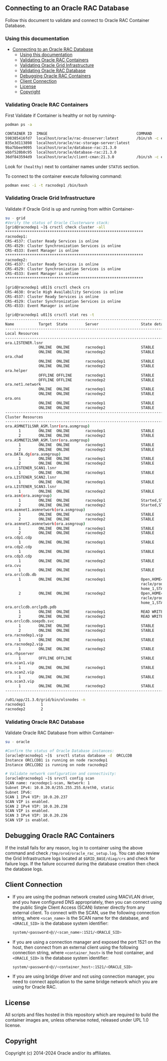 ## Connecting to an Oracle RAC Database
Follow this document to validate and connect to Oracle RAC Container Database.

### Using this documentation
- [Connecting to an Oracle RAC Database](#connecting-to-an-oracle-rac-database)
  - [Using this documentation](#using-this-documentation)
  - [Validating Oracle RAC Containers](#validating-oracle-rac-containers)
  - [Validating Oracle Grid  Infrastructure](#validating-oracle-grid-infrastructure)
  - [Validating Oracle RAC Database](#validating-oracle-rac-database)
  - [Debugging Oracle RAC Containers](#debugging-oracle-rac-containers)
  - [Client Connection](#client-connection)
  - [License](#license)
  - [Copyright](#copyright)

### Validating Oracle RAC Containers
First Validate if Container is healthy or not by running-
```bash
podman ps -a

CONTAINER ID  IMAGE                                        COMMAND                                       CREATED         STATUS                     PORTS                    NAMES
598385416fd7  localhost/oracle/rac-dnsserver:latest        /bin/sh -c exec $...                          55 minutes ago  Up 55 minutes (healthy)                            rac-dnsserver
835e3d113898  localhost/oracle/rac-storage-server:latest                                                55 minutes ago  Up 55 minutes (healthy)                            racnode-storage
9ba7bbee9095  localhost/oracle/database-rac:21.3.0                                                      52 minutes ago  Up 52 minutes (healthy)                            racnodep1
ebbf520b0c95  localhost/oracle/database-rac:21.3.0                                                      52 minutes ago  Up 52 minutes (healthy)                            racnodep2
36df843594d9  localhost/oracle/client-cman:21.3.0          /bin/sh -c exec $...                          12 minutes ago  Up 12 minutes (healthy)  0.0.0.0:1521->1521/tcp  racnodepc1-cman
```

Look for `(healthy)` next to container names under `STATUS` section.

To connect to the container execute following command:
```bash
podman exec -i -t racnodep1 /bin/bash
```
### Validating Oracle Grid  Infrastructure
Validate if Oracle Grid is up and running from within Container-
```bash
su - grid
#Verify the status of Oracle Clusterware stack:
[grid@racnodep1 ~]$ crsctl check cluster -all
**************************************************************
racnodep1:
CRS-4537: Cluster Ready Services is online
CRS-4529: Cluster Synchronization Services is online
CRS-4533: Event Manager is online
**************************************************************
racnodep2:
CRS-4537: Cluster Ready Services is online
CRS-4529: Cluster Synchronization Services is online
CRS-4533: Event Manager is online
**************************************************************

[grid@racnodep1 u01]$ crsctl check crs
CRS-4638: Oracle High Availability Services is online
CRS-4537: Cluster Ready Services is online
CRS-4529: Cluster Synchronization Services is online
CRS-4533: Event Manager is online

[grid@racnodep1 u01]$ crsctl stat res -t
--------------------------------------------------------------------------------
Name           Target  State        Server                   State details       
--------------------------------------------------------------------------------
Local Resources
--------------------------------------------------------------------------------
ora.LISTENER.lsnr
               ONLINE  ONLINE       racnodep1                STABLE
               ONLINE  ONLINE       racnodep2                STABLE
ora.chad
               ONLINE  ONLINE       racnodep1                STABLE
               ONLINE  ONLINE       racnodep2                STABLE
ora.helper
               OFFLINE OFFLINE      racnodep1                STABLE
               OFFLINE OFFLINE      racnodep2                STABLE
ora.net1.network
               ONLINE  ONLINE       racnodep1                STABLE
               ONLINE  ONLINE       racnodep2                STABLE
ora.ons
               ONLINE  ONLINE       racnodep1                STABLE
               ONLINE  ONLINE       racnodep2                STABLE
--------------------------------------------------------------------------------
Cluster Resources
--------------------------------------------------------------------------------
ora.ASMNET1LSNR_ASM.lsnr(ora.asmgroup)
      1        ONLINE  ONLINE       racnodep1                STABLE
      2        ONLINE  ONLINE       racnodep2                STABLE
ora.ASMNET2LSNR_ASM.lsnr(ora.asmgroup)
      1        ONLINE  ONLINE       racnodep1                STABLE
      2        ONLINE  ONLINE       racnodep2                STABLE
ora.DATA.dg(ora.asmgroup)
      1        ONLINE  ONLINE       racnodep1                STABLE
      2        ONLINE  ONLINE       racnodep2                STABLE
ora.LISTENER_SCAN1.lsnr
      1        ONLINE  ONLINE       racnodep1                STABLE
ora.LISTENER_SCAN2.lsnr
      1        ONLINE  ONLINE       racnodep1                STABLE
ora.LISTENER_SCAN3.lsnr
      1        ONLINE  ONLINE       racnodep2                STABLE
ora.asm(ora.asmgroup)
      1        ONLINE  ONLINE       racnodep1                Started,STABLE
      2        ONLINE  ONLINE       racnodep2                Started,STABLE
ora.asmnet1.asmnetwork(ora.asmgroup)
      1        ONLINE  ONLINE       racnodep1                STABLE
      2        ONLINE  ONLINE       racnodep2                STABLE
ora.asmnet2.asmnetwork(ora.asmgroup)
      1        ONLINE  ONLINE       racnodep1                STABLE
      2        ONLINE  ONLINE       racnodep2                STABLE
ora.cdp1.cdp
      1        ONLINE  ONLINE       racnodep1                STABLE
ora.cdp2.cdp
      1        ONLINE  ONLINE       racnodep1                STABLE
ora.cdp3.cdp
      1        ONLINE  ONLINE       racnodep2                STABLE
ora.cvu
      1        ONLINE  ONLINE       racnodep1                STABLE
ora.orclcdb.db
      1        ONLINE  ONLINE       racnodep1                Open,HOME=/u01/app/o
                                                             racle/product/23ai/db
                                                             home_1,STABLE
      2        ONLINE  ONLINE       racnodep2                Open,HOME=/u01/app/o
                                                             racle/product/23ai/db
                                                             home_1,STABLE
ora.orclcdb.orclpdb.pdb
      1        ONLINE  ONLINE       racnodep1                READ WRITE,STABLE
      2        ONLINE  ONLINE       racnodep2                READ WRITE,STABLE
ora.orclcdb.soepdb.svc
      1        ONLINE  ONLINE       racnodep1                STABLE
      2        ONLINE  ONLINE       racnodep2                STABLE
ora.racnodep1.vip
      1        ONLINE  ONLINE       racnodep1                STABLE
ora.racnodep2.vip
      1        ONLINE  ONLINE       racnodep2                STABLE
ora.rhpserver
      1        OFFLINE OFFLINE                               STABLE
ora.scan1.vip
      1        ONLINE  ONLINE       racnodep1                STABLE
ora.scan2.vip
      1        ONLINE  ONLINE       racnodep1                STABLE
ora.scan3.vip
      1        ONLINE  ONLINE       racnodep2                STABLE
--------------------------------------------------------------------------------

/u01/app/21.3.0/grid/bin/olsnodes -n
racnodep1       1
racnodep2       2
```
### Validating Oracle RAC Database
Validate Oracle RAC Database from within Container-
```bash
su - oracle

#Confirm the status of Oracle Database instances:
[oracle@racnodep1 ~]$  srvctl status database -d  ORCLCDB
Instance ORCLCDB1 is running on node racnodep1
Instance ORCLCDB2 is running on node racnodep2

# Validate network configuration and connectivity:
[oracle@racnodep1 ~]$ srvctl config scan
SCAN name: racnodepc1-scan, Network: 1
Subnet IPv4: 10.0.20.0/255.255.255.0/eth0, static
Subnet IPv6: 
SCAN 1 IPv4 VIP: 10.0.20.237
SCAN VIP is enabled.
SCAN 2 IPv4 VIP: 10.0.20.238
SCAN VIP is enabled.
SCAN 3 IPv4 VIP: 10.0.20.236
SCAN VIP is enabled.
```

## Debugging Oracle RAC Containers
If the install fails for any reason, log in to container using the above command and check `/tmp/orod/oracle_rac_setup.log`. You can also review the Grid Infrastructure logs located at `$GRID_BASE/diag/crs` and check for failure logs. If the failure occurred during the database creation then check the database logs.


## Client Connection
* If you are using the podman network created using MACVLAN driver, and you have configured DNS appropriately, then you can connect using the public Single Client Access (SCAN) listener directly from any external client. To connect with the SCAN, use the following connection string, where `<scan_name>` is the SCAN name for the database, and `<ORACLE_SID>` is the database system identifier:

   ```bash
   system/<password>@//<scan_name>:1521/<ORACLE_SID>
   ```

* If you are using a connection manager and exposed the port 1521 on the host, then connect from an external client using the following connection string, where `<container_host>` is the host container, and `<ORACLE_SID>` is the database system identifier:

   ```bash
   system/<password>@//<container_host>:1521/<ORACLE_SID>
   ```
* If you are using bridge driver and not using connection manager, you need to connect application to the same bridge network which you are using for Oracle RAC.
## License

All scripts and files hosted in this repository which are required to build the container  images are, unless otherwise noted, released under UPL 1.0 license.

## Copyright

Copyright (c) 2014-2024 Oracle and/or its affiliates.